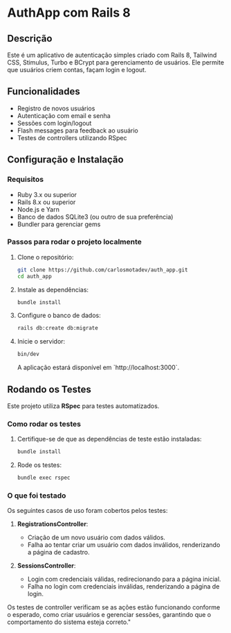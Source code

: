 # AuthApp com Rails 8

## Descrição

Este é um aplicativo de autenticação simples criado com Rails 8, Tailwind CSS, Stimulus, Turbo e BCrypt para gerenciamento de usuários. Ele permite que usuários criem contas, façam login e logout.

## Funcionalidades

- Registro de novos usuários
- Autenticação com email e senha
- Sessões com login/logout
- Flash messages para feedback ao usuário
- Testes de controllers utilizando RSpec

## Configuração e Instalação

### Requisitos

- Ruby 3.x ou superior
- Rails 8.x ou superior
- Node.js e Yarn
- Banco de dados SQLite3 (ou outro de sua preferência)
- Bundler para gerenciar gems

### Passos para rodar o projeto localmente

1. Clone o repositório:
   ```bash
   git clone https://github.com/carlosmotadev/auth_app.git
   cd auth_app
   ```

2. Instale as dependências:

   ```bash
   bundle install
   ```


3. Configure o banco de dados:

   ```bash
   rails db:create db:migrate
   ```


4. Inicie o servidor:

   ```bash
   bin/dev
   ```


   A aplicação estará disponível em \`http://localhost:3000\`.

## Rodando os Testes

Este projeto utiliza **RSpec** para testes automatizados.

### Como rodar os testes

1. Certifique-se de que as dependências de teste estão instaladas:

   ```bash
   bundle install
   ```

2. Rode os testes:

   ```bash
   bundle exec rspec
   ```

### O que foi testado

Os seguintes casos de uso foram cobertos pelos testes:

1. **RegistrationsController**:
   - Criação de um novo usuário com dados válidos.
   - Falha ao tentar criar um usuário com dados inválidos, renderizando a página de cadastro.

2. **SessionsController**:
   - Login com credenciais válidas, redirecionando para a página inicial.
   - Falha no login com credenciais inválidas, renderizando a página de login.

Os testes de controller verificam se as ações estão funcionando conforme o esperado, como criar usuários e gerenciar sessões, garantindo que o comportamento do sistema esteja correto."

